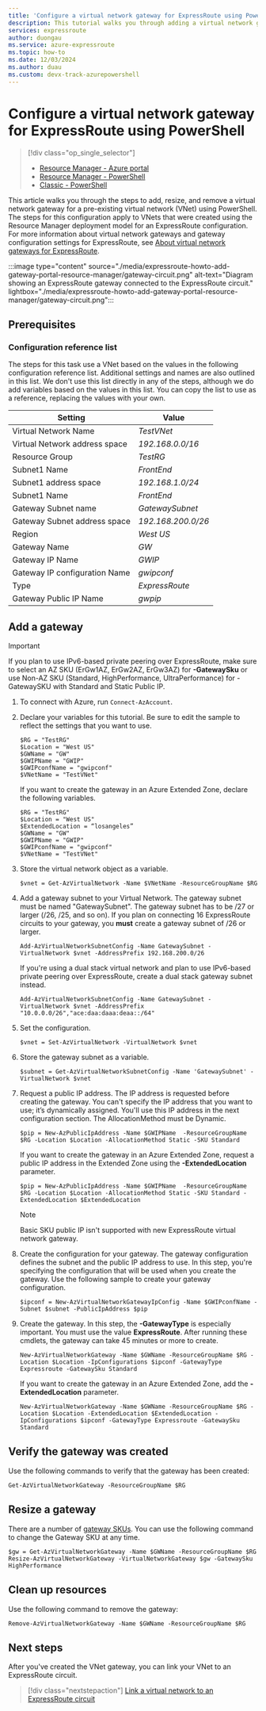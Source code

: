 ```yaml
---
title: 'Configure a virtual network gateway for ExpressRoute using PowerShell'
description: This tutorial walks you through adding a virtual network gateway to a VNet for ExpressRoute using Azure PowerShell.
services: expressroute
author: duongau
ms.service: azure-expressroute
ms.topic: how-to
ms.date: 12/03/2024
ms.author: duau
ms.custom: devx-track-azurepowershell
---
```

# Configure a virtual network gateway for ExpressRoute using PowerShell
> [!div class="op_single_selector"]
> * [Resource Manager - Azure portal](expressroute-howto-add-gateway-portal-resource-manager.md)
> * [Resource Manager - PowerShell](expressroute-howto-add-gateway-resource-manager.md)
> * [Classic - PowerShell](expressroute-howto-add-gateway-classic.md)
> 

This article walks you through the steps to add, resize, and remove a virtual network gateway for a pre-existing virtual network (VNet) using PowerShell. The steps for this configuration apply to VNets that were created using the Resource Manager deployment model for an ExpressRoute configuration. For more information about virtual network gateways and gateway configuration settings for ExpressRoute, see [About virtual network gateways for ExpressRoute](expressroute-about-virtual-network-gateways.md).

:::image type="content" source="./media/expressroute-howto-add-gateway-portal-resource-manager/gateway-circuit.png" alt-text="Diagram showing an ExpressRoute gateway connected to the ExpressRoute circuit." lightbox="./media/expressroute-howto-add-gateway-portal-resource-manager/gateway-circuit.png":::

## Prerequisites

### Configuration reference list

The steps for this task use a VNet based on the values in the following configuration reference list. Additional settings and names are also outlined in this list. We don't use this list directly in any of the steps, although we do add variables based on the values in this list. You can copy the list to use as a reference, replacing the values with your own.

| Setting                   | Value                                              |
| ---                       | ---                                                |
| Virtual Network Name | *TestVNet* |    
| Virtual Network address space | *192.168.0.0/16* |
| Resource Group | *TestRG* |
| Subnet1 Name | *FrontEnd* |   
| Subnet1 address space | *192.168.1.0/24* |
| Subnet1 Name | *FrontEnd* |
| Gateway Subnet name | *GatewaySubnet* |    
| Gateway Subnet address space | *192.168.200.0/26* |
| Region | *West US* |
| Gateway Name | *GW* |   
| Gateway IP Name | *GWIP* |
| Gateway IP configuration Name | *gwipconf* |
| Type | *ExpressRoute* |
| Gateway Public IP Name  | *gwpip* |

## Add a gateway

> [!IMPORTANT]
> If you plan to use IPv6-based private peering over ExpressRoute, make sure to select an AZ SKU (ErGw1AZ, ErGw2AZ, ErGw3AZ) for **-GatewaySku** or use Non-AZ SKU (Standard, HighPerformance, UltraPerformance) for -GatewaySKU with Standard and Static Public IP.
> 

1. To connect with Azure, run `Connect-AzAccount`.

1. Declare your variables for this tutorial. Be sure to edit the sample to reflect the settings that you want to use.

   ```azurepowershell-interactive 
   $RG = "TestRG"
   $Location = "West US"
   $GWName = "GW"
   $GWIPName = "GWIP"
   $GWIPconfName = "gwipconf"
   $VNetName = "TestVNet"
   ```

    If you want to create the gateway in an Azure Extended Zone, declare the following variables.

   ```azurepowershell-interactive 
   $RG = "TestRG"
   $Location = "West US"
   $ExtendedLocation = “losangeles”
   $GWName = "GW"
   $GWIPName = "GWIP"
   $GWIPconfName = "gwipconf"
   $VNetName = "TestVNet"
   ```
1. Store the virtual network object as a variable.

   ```azurepowershell-interactive
   $vnet = Get-AzVirtualNetwork -Name $VNetName -ResourceGroupName $RG
   ```
1. Add a gateway subnet to your Virtual Network. The gateway subnet must be named "GatewaySubnet". The gateway subnet has to be /27 or larger (/26, /25, and so on). If you plan on connecting 16 ExpressRoute circuits to your gateway, you **must** create a gateway subnet of /26 or larger.

   ```azurepowershell-interactive
   Add-AzVirtualNetworkSubnetConfig -Name GatewaySubnet -VirtualNetwork $vnet -AddressPrefix 192.168.200.0/26
   ```
    If you're using a dual stack virtual network and plan to use IPv6-based private peering over ExpressRoute, create a dual stack gateway subnet instead.

   ```azurepowershell-interactive
   Add-AzVirtualNetworkSubnetConfig -Name GatewaySubnet -VirtualNetwork $vnet -AddressPrefix "10.0.0.0/26","ace:daa:daaa:deaa::/64"
   ```
1. Set the configuration.

   ```azurepowershell-interactive
   $vnet = Set-AzVirtualNetwork -VirtualNetwork $vnet
   ```
1. Store the gateway subnet as a variable.

   ```azurepowershell-interactive
   $subnet = Get-AzVirtualNetworkSubnetConfig -Name 'GatewaySubnet' -VirtualNetwork $vnet
   ```
1. Request a public IP address. The IP address is requested before creating the gateway. You can't specify the IP address that you want to use; it’s dynamically assigned. You'll use this IP address in the next configuration section. The AllocationMethod must be Dynamic.

   ```azurepowershell-interactive
   $pip = New-AzPublicIpAddress -Name $GWIPName  -ResourceGroupName $RG -Location $Location -AllocationMethod Static -SKU Standard
   ```
    If you want to create the gateway in an Azure Extended Zone, request a public IP address in the Extended Zone using the **-ExtendedLocation** parameter.

   ```azurepowershell-interactive
   $pip = New-AzPublicIpAddress -Name $GWIPName  -ResourceGroupName $RG -Location $Location -AllocationMethod Static -SKU Standard -ExtendedLocation $ExtendedLocation
   ```

   > [!NOTE]
   > Basic SKU public IP isn't supported with new ExpressRoute virtual network gateway.
   
1. Create the configuration for your gateway. The gateway configuration defines the subnet and the public IP address to use. In this step, you're specifying the configuration that will be used when you create the gateway. Use the following sample to create your gateway configuration.

   ```azurepowershell-interactive
   $ipconf = New-AzVirtualNetworkGatewayIpConfig -Name $GWIPconfName -Subnet $subnet -PublicIpAddress $pip
   ```
1. Create the gateway. In this step, the **-GatewayType** is especially important. You must use the value **ExpressRoute**. After running these cmdlets, the gateway can take 45 minutes or more to create.

   ```azurepowershell-interactive
   New-AzVirtualNetworkGateway -Name $GWName -ResourceGroupName $RG -Location $Location -IpConfigurations $ipconf -GatewayType Expressroute -GatewaySku Standard
   ```
    If you want to create the gateway in an Azure Extended Zone, add the **-ExtendedLocation** parameter.

   ```azurepowershell-interactive
   New-AzVirtualNetworkGateway -Name $GWName -ResourceGroupName $RG -Location $Location -ExtendedLocation $ExtendedLocation -IpConfigurations $ipconf -GatewayType Expressroute -GatewaySku Standard
   ```

## Verify the gateway was created

Use the following commands to verify that the gateway has been created:

```azurepowershell-interactive
Get-AzVirtualNetworkGateway -ResourceGroupName $RG
```

## Resize a gateway

There are a number of [gateway SKUs](expressroute-about-virtual-network-gateways.md). You can use the following command to change the Gateway SKU at any time.

```azurepowershell-interactive
$gw = Get-AzVirtualNetworkGateway -Name $GWName -ResourceGroupName $RG
Resize-AzVirtualNetworkGateway -VirtualNetworkGateway $gw -GatewaySku HighPerformance
```

## Clean up resources
Use the following command to remove the gateway:

```azurepowershell-interactive
Remove-AzVirtualNetworkGateway -Name $GWName -ResourceGroupName $RG
```

## Next steps
After you've created the VNet gateway, you can link your VNet to an ExpressRoute circuit. 

> [!div class="nextstepaction"]
> [Link a virtual network to an ExpressRoute circuit](expressroute-howto-linkvnet-arm.md)
